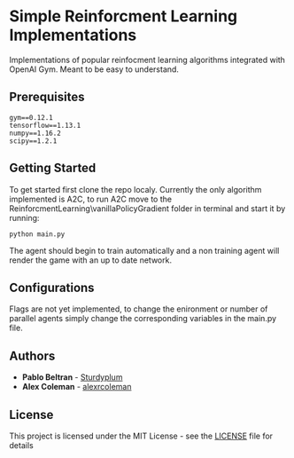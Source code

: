 # Simple Reinforcment Learning Implementations
Implementations of popular reinfocment learning algorithms integrated with OpenAI Gym. Meant to be easy to understand.

## Prerequisites
```
gym==0.12.1
tensorflow==1.13.1
numpy==1.16.2
scipy==1.2.1
```

## Getting Started
To get started first clone the repo localy. Currently the only algorithm implemented is A2C, to run A2C move to the ReinforcmentLearning\vanillaPolicyGradient folder in terminal and start it by running:

```
python main.py
```
The agent should begin to train automatically and a non training agent will render the game with an up to date network. 

## Configurations
Flags are not yet implemented, to change the enironment or number of parallel agents simply change the corresponding variables in the main.py file.

## Authors
* **Pablo Beltran** - [Sturdyplum](https://github.com/Sturdyplum)
* **Alex Coleman** - [alexrcoleman](https://github.com/alexrcoleman)

## License

This project is licensed under the MIT License - see the [LICENSE](LICENSE) file for details
